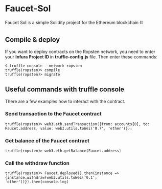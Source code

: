# Faucet-Sol
Faucet Sol is a simple Solidity project for the Ethereum blockchain ⛓

## Compile & deploy
If you want to deploy contracts on the Ropsten network, you need to enter your **Infura Project ID** in **truffle-config.js** file. Then enter these commands:

```
$ truffle console --network ropsten
truffle(ropsten)> compile
truffle(ropsten)> migrate
```
## Useful commands with truffle console
There are a few examples how to interact with the contract.

### Send transaction to the Faucet contract
```
truffle(ropsten)> web3.eth.sendTransaction({from: accounts[0], to: Faucet.address, value: web3.utils.toWei('0.7', 'ether')});
```
### Get balance of the Faucet contract
```
truffle(ropsten)> web3.eth.getBalance(Faucet.address)
```
### Call the withdraw function
```
truffle(ropsten)> Faucet.deployed().then(instance => {instance.withdraw(web3.utils.toWei('0.1', 'ether'))}).then(console.log)
```
